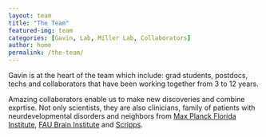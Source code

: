 ```yaml
---
layout: team
title: "The Team"
featured-img: team
categories: [Gavin, Lab, Miller Lab, Collaborators]
author: home
permalink: /the-team/
---
```

Gavin is at the heart of the team which include: grad students, postdocs, techs and collaborators that have been working together from 3 to 12 years.

Amazing collaborators enable us to make new discoveries and combine exprtise. Not only scientists, they are also clinicians, family of patients with neurdevelopmental disorders and neighbors from [Max Planck Florida Institute](https://mpfi.org/), [FAU Brain Institute](http://ibrain.fau.edu/) and [Scripps](https://www.scripps.edu/campuses/florida/).